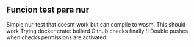 ## Funcion test para nur
Simple nur-test that doesnt work but can compile to wasm.
This should work
Trying docker crate: bollard
Github checks finally !!
Double pushes when checks permissions are activated
